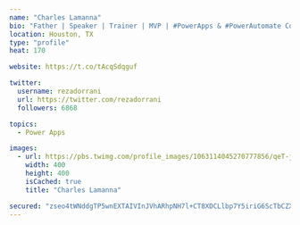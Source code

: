 ```yaml
---
name: "Charles Lamanna"
bio: "Father | Speaker | Trainer | MVP | #PowerApps & #PowerAutomate Community Super User | YouTuber Right-pointing triangle http://youtube.com/c/rezadorrani | Learn - Share - Clockwise rightwards and leftwards open circle arrows"
location: Houston, TX
type: "profile"
heat: 170

website: https://t.co/tAcqSdqguf

twitter:
  username: rezadorrani
  url: https://twitter.com/rezadorrani
  followers: 6868

topics:
  - Power Apps

images:
  - url: https://pbs.twimg.com/profile_images/1063114045270777856/qeT-jpWr_400x400.jpg
    width: 400
    height: 400
    isCached: true
    title: "Charles Lamanna"

secured: "zseo4tWNddgTP5wnEXTAIVInJVhARhpNH7l+CT8XDCLlbp7Y5iriG6ScTbCZXj9aQwRXaTPRTd7i5SyF/wAHzPNPfGbaKk6Zi3G7WAoAix1KH9PBYKyAC7sjV2m5nug2aRuQlT0nSfet2Cabn/ZL29mDDKg3IaM7+GAb/8l3VO8pcrKQuNY1n98iy9Dcft3J3rS2RU+XkJMtA4iwXXb6EKWAH4zl81CQtvxsTwKKmnnqi0/pLoJrcZH1rXQrqBLKJmEUruAYVIxMS6bKoLCGJb4Bfz+8CDpdTU2INmcBepoV68m+nAooCSfOv5feCkqMsup7XOIDycTCnKPN7OccswdfFVdHA8/M7yv0aZ4Rjn5sAJKxJEMYeBcKQMoJqAsOFZbssQT9nGPvH4CAg/P8ZeemWpL0d6RHnWwslgxNEZg=;3VG6cDVuQrnL0e57Mtp3ZA=="
---
```


